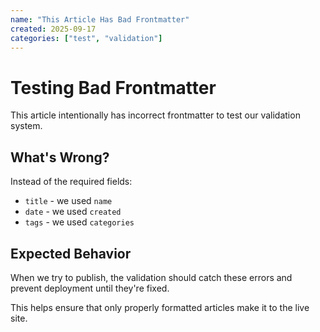 ```yaml
---
name: "This Article Has Bad Frontmatter"
created: 2025-09-17
categories: ["test", "validation"]
---
```


# Testing Bad Frontmatter

This article intentionally has incorrect frontmatter to test our validation system.

## What's Wrong?

Instead of the required fields:
- `title` - we used `name`
- `date` - we used `created`
- `tags` - we used `categories`

## Expected Behavior

When we try to publish, the validation should catch these errors and prevent deployment until they're fixed.

This helps ensure that only properly formatted articles make it to the live site.